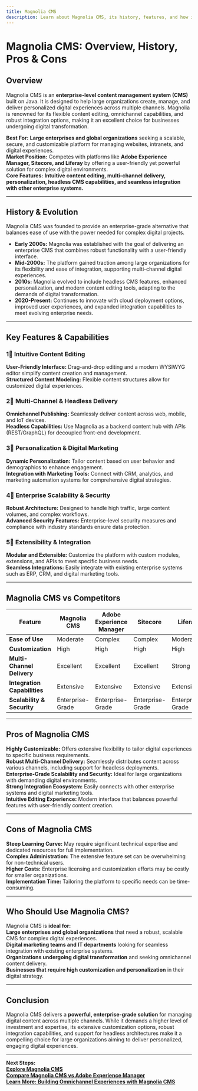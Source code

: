 ```yaml
---
title: Magnolia CMS
description: Learn about Magnolia CMS, its history, features, and how it compares to other enterprise CMS platforms.
---
```


# **Magnolia CMS: Overview, History, Pros & Cons**

## **Overview**  
Magnolia CMS is an **enterprise-level content management system (CMS)** built on Java. It is designed to help large organizations create, manage, and deliver personalized digital experiences across multiple channels. Magnolia is renowned for its flexible content editing, omnichannel capabilities, and robust integration options, making it an excellent choice for businesses undergoing digital transformation.

 **Best For:** **Large enterprises and global organizations** seeking a scalable, secure, and customizable platform for managing websites, intranets, and digital experiences.  
 **Market Position:** Competes with platforms like **Adobe Experience Manager, Sitecore, and Liferay** by offering a user-friendly yet powerful solution for complex digital environments.  
 **Core Features:** **Intuitive content editing, multi-channel delivery, personalization, headless CMS capabilities, and seamless integration with other enterprise systems.**

---

## **History & Evolution**  
Magnolia CMS was founded to provide an enterprise-grade alternative that balances ease of use with the power needed for complex digital projects.

- **Early 2000s:** Magnolia was established with the goal of delivering an enterprise CMS that combines robust functionality with a user-friendly interface.
- **Mid-2000s:** The platform gained traction among large organizations for its flexibility and ease of integration, supporting multi-channel digital experiences.
- **2010s:** Magnolia evolved to include headless CMS features, enhanced personalization, and modern content editing tools, adapting to the demands of digital transformation.
- **2020-Present:** Continues to innovate with cloud deployment options, improved user experiences, and expanded integration capabilities to meet evolving enterprise needs.

---

## **Key Features & Capabilities**

### **1⃣ Intuitive Content Editing**  
 **User-Friendly Interface:** Drag-and-drop editing and a modern WYSIWYG editor simplify content creation and management.  
 **Structured Content Modeling:** Flexible content structures allow for customized digital experiences.

### **2⃣ Multi-Channel & Headless Delivery**  
 **Omnichannel Publishing:** Seamlessly deliver content across web, mobile, and IoT devices.  
 **Headless Capabilities:** Use Magnolia as a backend content hub with APIs (REST/GraphQL) for decoupled front-end development.

### **3⃣ Personalization & Digital Marketing**  
 **Dynamic Personalization:** Tailor content based on user behavior and demographics to enhance engagement.  
 **Integration with Marketing Tools:** Connect with CRM, analytics, and marketing automation systems for comprehensive digital strategies.

### **4⃣ Enterprise Scalability & Security**  
 **Robust Architecture:** Designed to handle high traffic, large content volumes, and complex workflows.  
 **Advanced Security Features:** Enterprise-level security measures and compliance with industry standards ensure data protection.

### **5⃣ Extensibility & Integration**  
 **Modular and Extensible:** Customize the platform with custom modules, extensions, and APIs to meet specific business needs.  
 **Seamless Integrations:** Easily integrate with existing enterprise systems such as ERP, CRM, and digital marketing tools.

---

## **Magnolia CMS vs Competitors**

| Feature                    | Magnolia CMS      | Adobe Experience Manager | Sitecore            | Liferay            |
|----------------------------|-------------------|--------------------------|---------------------|--------------------|
| **Ease of Use**            |  Moderate       |  Complex               |  Complex           |  Moderate        |
| **Customization**          |  High          |  High                  |  High             |  High            |
| **Multi-Channel Delivery** |  Excellent     |  Excellent             |  Excellent        |  Strong          |
| **Integration Capabilities**|  Extensive    |  Extensive             |  Extensive        |  Extensive       |
| **Scalability & Security** |  Enterprise-Grade|  Enterprise-Grade     |  Enterprise-Grade  |  Enterprise-Grade |

---

## **Pros of Magnolia CMS**  
 **Highly Customizable:** Offers extensive flexibility to tailor digital experiences to specific business requirements.  
 **Robust Multi-Channel Delivery:** Seamlessly distributes content across various channels, including support for headless deployments.  
 **Enterprise-Grade Scalability and Security:** Ideal for large organizations with demanding digital environments.  
 **Strong Integration Ecosystem:** Easily connects with other enterprise systems and digital marketing tools.  
 **Intuitive Editing Experience:** Modern interface that balances powerful features with user-friendly content creation.

---

## **Cons of Magnolia CMS**  
 **Steep Learning Curve:** May require significant technical expertise and dedicated resources for full implementation.  
 **Complex Administration:** The extensive feature set can be overwhelming for non-technical users.  
 **Higher Costs:** Enterprise licensing and customization efforts may be costly for smaller organizations.  
 **Implementation Time:** Tailoring the platform to specific needs can be time-consuming.

---

## **Who Should Use Magnolia CMS?**  
Magnolia CMS is **ideal for:**  
 **Large enterprises and global organizations** that need a robust, scalable CMS for complex digital experiences.  
 **Digital marketing teams and IT departments** looking for seamless integration with existing enterprise systems.  
 **Organizations undergoing digital transformation** and seeking omnichannel content delivery.  
 **Businesses that require high customization and personalization** in their digital strategy.

---

## **Conclusion**  
Magnolia CMS delivers a **powerful, enterprise-grade solution** for managing digital content across multiple channels. While it demands a higher level of investment and expertise, its extensive customization options, robust integration capabilities, and support for headless architectures make it a compelling choice for large organizations aiming to deliver personalized, engaging digital experiences.

---

 **Next Steps:**  
 **[Explore Magnolia CMS](https://www.magnolia-cms.com/)**  
 **[Compare Magnolia CMS vs Adobe Experience Manager](#)**  
 **[Learn More: Building Omnichannel Experiences with Magnolia CMS](#)**
